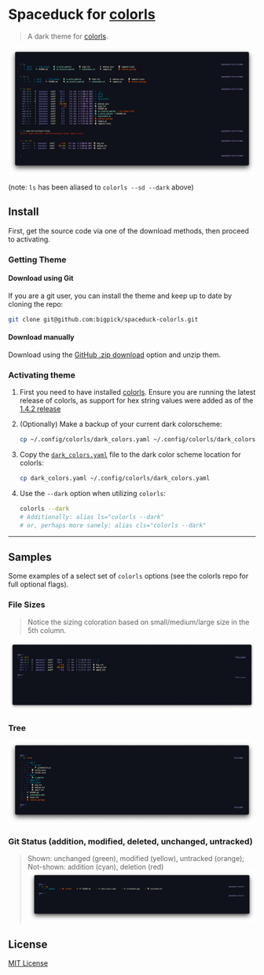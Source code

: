 # Spaceduck for [colorls](https://github.com/athityakumar/colorls)

> A dark theme for [colorls](https://github.com/athityakumar/colorls).

![Screenshot](./screenshot.png)

(note: `ls` has been aliased to `colorls --sd --dark` above)

## Install

First, get the source code via one of the download methods, then proceed to activating.

### Getting Theme
#### Download using Git

If you are a git user, you can install the theme and keep up to date by cloning the repo:

```bash
git clone git@github.com:bigpick/spaceduck-colorls.git
```

#### Download manually

Download using the [GitHub .zip download](https://github.com/bigpick/spaceduck-colorls/archive/main.zip) option and unzip them.

### Activating theme

1. First you need to have installed [colorls](https://github.com/athityakumar/colorls#installation). Ensure you are running the latest release of colorls, as support for hex string values were added as of the [1.4.2 release](https://github.com/athityakumar/colorls/releases/tag/v1.4.2)


2. (Optionally) Make a backup of your current dark colorscheme:

    ```bash
    cp ~/.config/colorls/dark_colors.yaml ~/.config/colorls/dark_colors.yaml.backup
    ```
3. Copy the [`dark_colors.yaml`](https://github.com/bipick/spaceduck-colorls/blob/main/dark_colors.yaml) file to the dark color scheme location for colorls:

    ```bash
    cp dark_colors.yaml ~/.config/colorls/dark_colors.yaml
    ```
4. Use the `--dark` option when utilizing `colorls`:

    ```bash
    colorls --dark
    # Additionally: alias ls="colorls --dark"
    # or, perhaps more sanely: alias cls="colorls --dark"
    ```

---

## Samples

Some examples of a select set of `colorls` options (see the colorls repo for full optional flags).

### File Sizes

> Notice the sizing coloration based on small/medium/large size in the 5th column.

![file-size-screenshot](./sample/spaceduck_sizes.png)

### Tree
![tree-screenshot](./sample/spaceduck_tree.png)

### Git Status (addition, modified, deleted, unchanged, untracked)
> Shown: unchanged (green), modified (yellow), untracked (orange); Not-shown: addition (cyan), deletion (red)
![git-demo-screenshot](./sample/spaceduck_git.png)

## License

[MIT License](./LICENSE)
